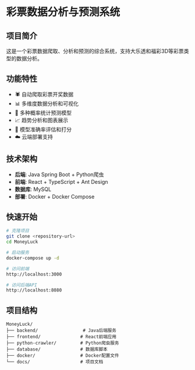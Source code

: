 # 彩票数据分析与预测系统

## 项目简介
这是一个彩票数据爬取、分析和预测的综合系统，支持大乐透和福彩3D等彩票类型的数据分析。

## 功能特性
- 🕷️ 自动爬取彩票开奖数据
- 📊 多维度数据分析和可视化
- 🔮 多种概率统计预测模型
- 📈 趋势分析和图表展示
- 🎯 模型准确率评估和打分
- ☁️ 云端部署支持

## 技术架构
- **后端**: Java Spring Boot + Python爬虫
- **前端**: React + TypeScript + Ant Design
- **数据库**: MySQL
- **部署**: Docker + Docker Compose

## 快速开始
```bash
# 克隆项目
git clone <repository-url>
cd MoneyLuck

# 启动服务
docker-compose up -d

# 访问前端
http://localhost:3000

# 访问后端API
http://localhost:8080
```

## 项目结构
```
MoneyLuck/
├── backend/                 # Java后端服务
├── frontend/               # React前端应用
├── python-crawler/         # Python爬虫服务
├── database/               # 数据库脚本
├── docker/                 # Docker配置文件
└── docs/                   # 项目文档
``` 